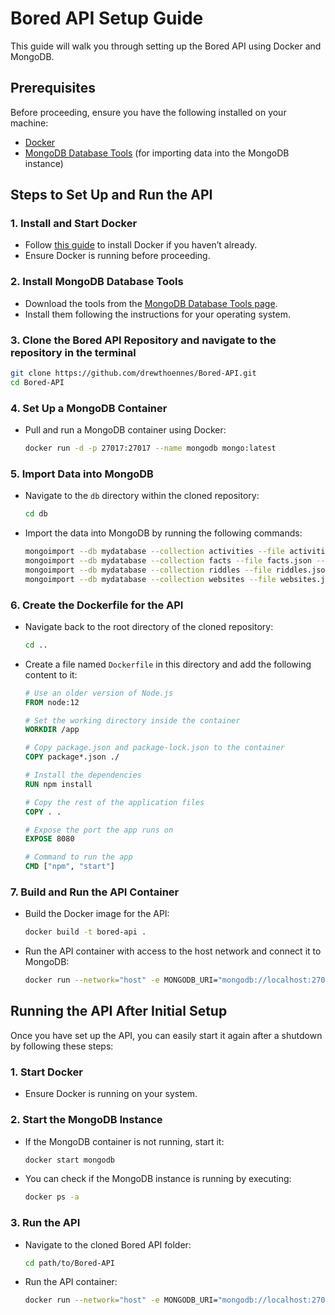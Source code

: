 # Bored API Setup Guide

This guide will walk you through setting up the Bored API using Docker and MongoDB.

## Prerequisites
Before proceeding, ensure you have the following installed on your machine:
- [Docker](https://www.docker.com/get-started)
- [MongoDB Database Tools](https://www.mongodb.com/try/download/database-tools) (for importing data into the MongoDB instance)

## Steps to Set Up and Run the API

### 1. Install and Start Docker
   - Follow [this guide](https://docs.docker.com/get-docker/) to install Docker if you haven’t already.
   - Ensure Docker is running before proceeding.

### 2. Install MongoDB Database Tools
   - Download the tools from the [MongoDB Database Tools page](https://www.mongodb.com/try/download/database-tools).
   - Install them following the instructions for your operating system.

### 3. Clone the Bored API Repository and navigate to the repository in the terminal
   ```bash
   git clone https://github.com/drewthoennes/Bored-API.git
   cd Bored-API
   ```

### 4. Set Up a MongoDB Container
- Pull and run a MongoDB container using Docker:
  ```bash
  docker run -d -p 27017:27017 --name mongodb mongo:latest
  ```

### 5. Import Data into MongoDB
- Navigate to the `db` directory within the cloned repository:
  ```bash
  cd db
  ```

- Import the data into MongoDB by running the following commands:
  ```bash
  mongoimport --db mydatabase --collection activities --file activities.json --uri mongodb://localhost:27017
  mongoimport --db mydatabase --collection facts --file facts.json --uri mongodb://localhost:27017
  mongoimport --db mydatabase --collection riddles --file riddles.json --uri mongodb://localhost:27017
  mongoimport --db mydatabase --collection websites --file websites.json --uri mongodb://localhost:27017
  ```

### 6. Create the Dockerfile for the API
- Navigate back to the root directory of the cloned repository:
  ```bash
  cd ..
  ```

- Create a file named `Dockerfile` in this directory and add the following content to it:

  ```Dockerfile
  # Use an older version of Node.js
  FROM node:12

  # Set the working directory inside the container
  WORKDIR /app

  # Copy package.json and package-lock.json to the container
  COPY package*.json ./

  # Install the dependencies
  RUN npm install

  # Copy the rest of the application files
  COPY . .

  # Expose the port the app runs on
  EXPOSE 8080

  # Command to run the app
  CMD ["npm", "start"]
  ```

### 7. Build and Run the API Container
- Build the Docker image for the API:
  ```bash
  docker build -t bored-api .
  ```

- Run the API container with access to the host network and connect it to MongoDB:
  ```bash
  docker run --network="host" -e MONGODB_URI="mongodb://localhost:27017/mydatabase" bored-api
  ```

## Running the API After Initial Setup

Once you have set up the API, you can easily start it again after a shutdown by following these steps:

### 1. Start Docker
- Ensure Docker is running on your system.

### 2. Start the MongoDB Instance
- If the MongoDB container is not running, start it:
  ```bash
  docker start mongodb
  ```

- You can check if the MongoDB instance is running by executing:
  ```bash
  docker ps -a
  ```

### 3. Run the API
- Navigate to the cloned Bored API folder:
  ```bash
  cd path/to/Bored-API
  ```

- Run the API container:
  ```bash
  docker run --network="host" -e MONGODB_URI="mongodb://localhost:27017/mydatabase" bored-api
  ```